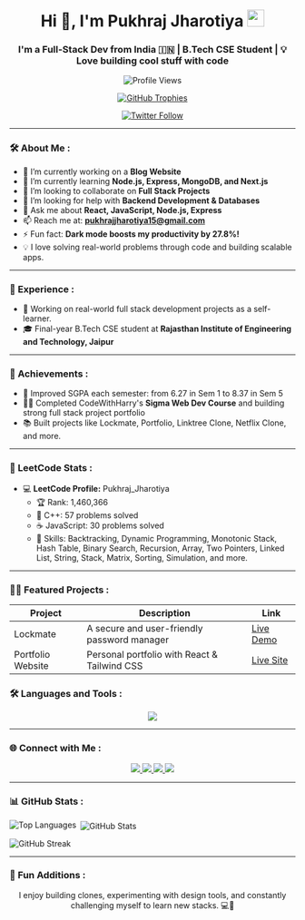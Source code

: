 <h1 align="center">
  Hi 👋, I'm Pukhraj Jharotiya
  <img src="https://media.giphy.com/media/hvRJCLFzcasrR4ia7z/giphy.gif" width="30px"/>
</h1>
<h3 align="center">I'm a Full-Stack Dev from India 🇮🇳 | B.Tech CSE Student | 💡 Love building cool stuff with code</h3>

<p align="center">
  <img src="https://komarev.com/ghpvc/?username=Student-Pukhraj&label=Profile%20views&color=0e75b6&style=flat" alt="Profile Views" />
</p>

<p align="center">
  <a href="https://github.com/Student-Pukhraj">
    <img src="https://github-profile-trophy.vercel.app/?username=Student-Pukhraj&theme=radical&no-frame=true&column=3" alt="GitHub Trophies" />
  </a>
</p>

<p align="center">
  <a href="https://x.com/pukhraj_jharotiya" target="_blank">
    <img src="https://img.shields.io/twitter/follow/pukhraj_jharotiya?logo=twitter&style=for-the-badge" alt="Twitter Follow" />
  </a>
</p>

---

### 🛠 About Me :
- 🔭 I’m currently working on a **Blog Website**
- 🌱 I’m currently learning **Node.js, Express, MongoDB, and Next.js**
- 👯 I’m looking to collaborate on **Full Stack Projects**
- 🤝 I’m looking for help with **Backend Development & Databases**
- 💬 Ask me about **React, JavaScript, Node.js, Express**
- 📫 Reach me at: **pukhrajjharotiya15@gmail.com**
- ⚡ Fun fact: **Dark mode boosts my productivity by 27.8%!**
- 💡 I love solving real-world problems through code and building scalable apps.

---

### 💼 Experience :
- 🧠 Working on real-world full stack development projects as a self-learner.
- 🎓 Final-year B.Tech CSE student at **Rajasthan Institute of Engineering and Technology, Jaipur**

---

### 🌟 Achievements :
- 🎯 Improved SGPA each semester: from 6.27 in Sem 1 to 8.37 in Sem 5
- 🧑‍💻 Completed CodeWithHarry's **Sigma Web Dev Course** and building strong full stack project portfolio
- 📚 Built projects like Lockmate, Portfolio, Linktree Clone, Netflix Clone, and more.

---

### 🚀 LeetCode Stats : 
- 💻 **LeetCode Profile:** Pukhraj_Jharotiya  
  - 🏆 Rank: 1,460,366  
  - 📝 C++: 57 problems solved  
  - ☕ JavaScript: 30 problems solved  
  - 🧠 Skills: Backtracking, Dynamic Programming, Monotonic Stack, Hash Table, Binary Search, Recursion, Array, Two Pointers, Linked List, String, Stack, Matrix, Sorting, Simulation, and more.
---

### 🧑‍💻 Featured Projects :
| Project            | Description                          | Link                                                           |
|--------------------|--------------------------------------|--------------------------------------------------------------- |
| Lockmate           | A secure and user-friendly password manager | [Live Demo](https://cwp-lockmate.vercel.app/)           |
| Portfolio Website  | Personal portfolio with React & Tailwind CSS | [Live Site](https://cwp-pukhrajportfolio.netlify.app/) |

### 🛠 Languages and Tools :
<p align="center">
<a href="https://skillicons.dev">
    <img src="https://skillicons.dev/icons?i=c,cpp,html,css,bootstrap,tailwind,js,babel,react,vite,express,nodejs,nextjs,mongodb,postman,wordpress,visualstudio,figma&perline=10" />
</a>
</p>

---

### 🌐 Connect with Me :
<p align="center">
  <a href="https://github.com/Student-Pukhraj/Student-Pukhraj/">
    <img src="https://skillicons.dev/icons?i=github" />
  </a>
  <a href="https://www.linkedin.com/in/pukhraj-jharotiya-b44287287/">
    <img src="https://skillicons.dev/icons?i=linkedin" />
  </a>
  <a href="https://www.instagram.com/__chintu_chronicles__/">
    <img src="https://skillicons.dev/icons?i=instagram" />
  </a>
  <a href="https://x.com/Pukhrajjharotiy">
    <img src="https://skillicons.dev/icons?i=twitter" />
  </a>
</p>

---

### 📊 GitHub Stats :
<p align="center">
  <img align="left" src="https://github-readme-stats.vercel.app/api/top-langs/?username=Student-Pukhraj&layout=compact&theme=radical" alt="Top Languages"/>
</p>

<p>&nbsp;<img align="center" src="https://github-readme-stats.vercel.app/api?username=Student-Pukhraj&show_icons=true&locale=en&theme=radical" alt="GitHub Stats"/></p>

<p><img align="center" src="https://github-readme-streak-stats.herokuapp.com/?user=Student-Pukhraj&theme=radical" alt="GitHub Streak"/></p>

---

### 🎨 Fun Additions :
<p align="center">
  I enjoy building clones, experimenting with design tools, and constantly challenging myself to learn new stacks. 💻🌱
</p>
